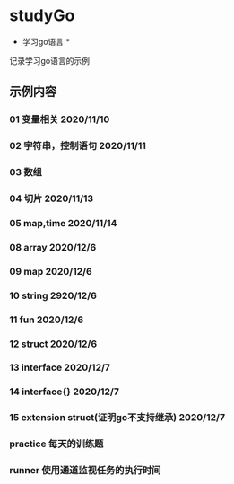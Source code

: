 # studyGo
* 学习go语言 *

记录学习go语言的示例
## 示例内容
###  01 变量相关 2020/11/10
###  02 字符串，控制语句 2020/11/11
###  03 数组
###  04 切片 2020/11/13
###  05 map,time  2020/11/14

###  08 array  2020/12/6
###  09 map    2020/12/6
###  10 string 2920/12/6
###  11 fun    2020/12/6
###  12 struct 2020/12/6
###  13 interface 2020/12/7
###  14 interface{} 2020/12/7
###  15 extension struct(证明go不支持继承) 2020/12/7
### practice 每天的训练题

### runner 使用通道监视任务的执行时间